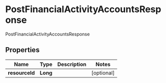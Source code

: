 

# PostFinancialActivityAccountsResponse

PostFinancialActivityAccountsResponse
## Properties

Name | Type | Description | Notes
------------ | ------------- | ------------- | -------------
**resourceId** | **Long** |  |  [optional]



